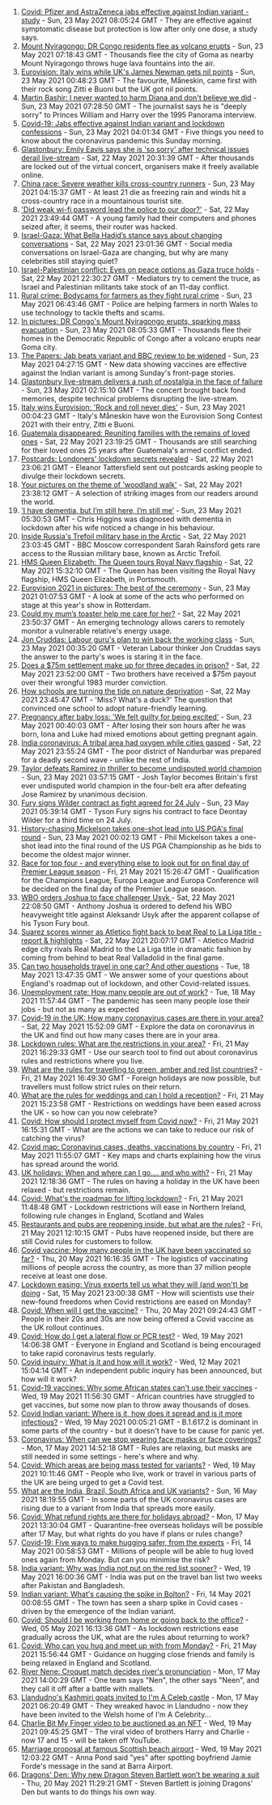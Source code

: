 1. [Covid: Pfizer and AstraZeneca jabs effective against Indian variant - study](https://www.bbc.co.uk/news/uk-57214596) - Sun, 23 May 2021 08:05:24 GMT - They are effective against symptomatic disease but protection is low after only one dose, a study says.
2. [Mount Nyiragongo: DR Congo residents flee as volcano erupts](https://www.bbc.co.uk/news/world-africa-57215690) - Sun, 23 May 2021 07:18:43 GMT - Thousands flee the city of Goma as nearby Mount Nyiragongo throws huge lava fountains into the air.
3. [Eurovision: Italy wins while UK's James Newman gets nil points](https://www.bbc.co.uk/news/entertainment-arts-57198762) - Sun, 23 May 2021 00:48:23 GMT - The favourite, Måneskin, came first with their rock song Zitti e Buoni but the UK got nil points.
4. [Martin Bashir: I never wanted to harm Diana and don't believe we did](https://www.bbc.co.uk/news/uk-57215498) - Sun, 23 May 2021 07:28:50 GMT - The journalist says he is "deeply sorry" to Princes William and Harry over the 1995 Panorama interview.
5. [Covid-19: Jabs effective against Indian variant and lockdown confessions](https://www.bbc.co.uk/news/uk-57216683) - Sun, 23 May 2021 04:01:34 GMT - Five things you need to know about the coronavirus pandemic this Sunday morning.
6. [Glastonbury: Emily Eavis says she is 'so sorry' after technical issues derail live-stream](https://www.bbc.co.uk/news/entertainment-arts-57215629) - Sat, 22 May 2021 20:31:39 GMT - After thousands are locked out of the virtual concert, organisers make it freely available online.
7. [China race: Severe weather kills cross-country runners](https://www.bbc.co.uk/news/world-asia-china-57216601) - Sun, 23 May 2021 04:15:37 GMT - At least 21 die as freezing rain and winds hit a cross-country race in a mountainous tourist site.
8. ['Did weak wi-fi password lead the police to our door?'](https://www.bbc.co.uk/news/technology-57156799) - Sat, 22 May 2021 23:49:44 GMT - A young family had their computers and phones seized after, it seems, their router was hacked.
9. [Israel-Gaza: What Bella Hadid’s stance says about changing conversations](https://www.bbc.co.uk/news/world-middle-east-57208311) - Sat, 22 May 2021 23:01:36 GMT - Social media conversations on Israel-Gaza are changing, but why are many celebrities still staying quiet?
10. [Israel-Palestinian conflict: Eyes on peace options as Gaza truce holds](https://www.bbc.co.uk/news/world-middle-east-57213054) - Sat, 22 May 2021 22:30:27 GMT - Mediators try to cement the truce, as Israel and Palestinian militants take stock of an 11-day conflict.
11. [Rural crime: Bodycams for farmers as they fight rural crime](https://www.bbc.co.uk/news/uk-wales-56996106) - Sun, 23 May 2021 06:43:46 GMT - Police are helping farmers in north Wales to use technology to tackle thefts and scams.
12. [In pictures: DR Congo's Mount Nyiragongo erupts, sparking mass evacuation](https://www.bbc.co.uk/news/world-africa-57217598) - Sun, 23 May 2021 08:05:33 GMT - Thousands flee their homes in the Democratic Republic of Congo after a volcano erupts near Goma city.
13. [The Papers: Jab beats variant and BBC review to be widened](https://www.bbc.co.uk/news/blogs-the-papers-57216018) - Sun, 23 May 2021 04:27:15 GMT - New data showing vaccines are effective against the Indian variant is among Sunday's front-page stories.
14. [Glastonbury live-stream delivers a rush of nostalgia in the face of failure](https://www.bbc.co.uk/news/entertainment-arts-57216005) - Sun, 23 May 2021 02:15:10 GMT - The concert brought back fond memories, despite technical problems disrupting the live-stream.
15. [Italy wins Eurovision: 'Rock and roll never dies'](https://www.bbc.co.uk/news/entertainment-arts-57214475) - Sun, 23 May 2021 00:04:23 GMT - Italy's Måneskin have won the Eurovision Song Contest 2021 with their entry, Zitti e Buoni.
16. [Guatemala disappeared: Reuniting families with the remains of loved ones](https://www.bbc.co.uk/news/world-latin-america-57133013) - Sat, 22 May 2021 23:19:25 GMT - Thousands are still searching for their loved ones 25 years after Guatemala's armed conflict ended.
17. [Postcards: Londoners' lockdown secrets revealed](https://www.bbc.co.uk/news/uk-england-london-57189555) - Sat, 22 May 2021 23:06:21 GMT - Eleanor Tattersfield sent out postcards asking people to divulge their lockdown secrets.
18. [Your pictures on the theme of 'woodland walk'](https://www.bbc.co.uk/news/in-pictures-57200062) - Sat, 22 May 2021 23:38:12 GMT - A selection of striking images from our readers around the world.
19. [‘I have dementia, but I’m still here, I’m still me’](https://www.bbc.co.uk/news/uk-northern-ireland-57200391) - Sun, 23 May 2021 05:30:53 GMT - Chris Higgins was diagnosed with dementia in lockdown after his wife noticed a change in his behaviour.
20. [Inside Russia's Trefoil military base in the Arctic](https://www.bbc.co.uk/news/world-europe-57206208) - Sat, 22 May 2021 23:03:45 GMT - BBC Moscow correspondent Sarah Rainsford gets rare access to the Russian military base, known as Arctic Trefoil.
21. [HMS Queen Elizabeth: The Queen tours Royal Navy flagship](https://www.bbc.co.uk/news/uk-57214467) - Sat, 22 May 2021 15:32:10 GMT - The Queen has been visiting the Royal Navy flagship, HMS Queen Elizabeth, in Portsmouth.
22. [Eurovision 2021 in pictures: The best of the ceremony](https://www.bbc.co.uk/news/entertainment-arts-57216194) - Sun, 23 May 2021 01:07:53 GMT - A look at some of the acts who performed on stage at this year's show in Rotterdam.
23. [Could my mum’s toaster help me care for her?](https://www.bbc.co.uk/news/stories-57009375) - Sat, 22 May 2021 23:50:37 GMT - An emerging technology allows carers to remotely monitor a vulnerable relative's energy usage.
24. [Jon Cruddas: Labour guru's plan to win back the working class](https://www.bbc.co.uk/news/uk-politics-57204335) - Sun, 23 May 2021 00:35:20 GMT - Veteran Labour thinker Jon Cruddas says the answer to the party's woes is staring it in the face.
25. [Does a $75m settlement make up for three decades in prison?](https://www.bbc.co.uk/news/world-us-canada-57152860) - Sat, 22 May 2021 23:52:00 GMT - Two brothers have received a $75m payout over their wrongful 1983 murder conviction.
26. [How schools are turning the tide on nature deprivation](https://www.bbc.co.uk/news/science-environment-57174581) - Sat, 22 May 2021 23:45:47 GMT - 'Miss? What's a duck?' The question that convinced one school to adopt nature-friendly learning.
27. [Pregnancy after baby loss: 'We felt guilty for being excited'](https://www.bbc.co.uk/news/stories-57163054) - Sun, 23 May 2021 00:40:03 GMT - After losing their son hours after he was born, Iona and Luke had mixed emotions about getting pregnant again.
28. [India coronavirus: A tribal area had oxygen while cities gasped](https://www.bbc.co.uk/news/world-asia-india-57098621) - Sat, 22 May 2021 23:55:24 GMT - The poor district of Nandurbar was prepared for a deadly second wave - unlike the rest of India.
29. [Taylor defeats Ramirez in thriller to become undisputed world champion](https://www.bbc.co.uk/sport/boxing/57216305) - Sun, 23 May 2021 03:57:15 GMT - Josh Taylor becomes Britain's first ever undisputed world champion in the four-belt era after defeating Jose Ramirez by unanimous decision.
30. [Fury signs Wilder contract as fight agreed for 24 July](https://www.bbc.co.uk/sport/boxing/57216611) - Sun, 23 May 2021 05:39:14 GMT - Tyson Fury signs his contract to face Deontay Wilder for a third time on 24 July.
31. [History-chasing Mickelson takes one-shot lead into US PGA's final round](https://www.bbc.co.uk/sport/golf/57216265) - Sun, 23 May 2021 00:02:13 GMT - Phil Mickelson takes a one-shot lead into the final round of the US PGA Championship as he bids to become the oldest major winner.
32. [Race for top four - and everything else to look out for on final day of Premier League season](https://www.bbc.co.uk/sport/football/57162779) - Fri, 21 May 2021 15:26:47 GMT - Qualification for the Champions League, Europa League and Europa Conference will be decided on the final day of the Premier League season.
33. [WBO orders Joshua to face challenger Usyk ](https://www.bbc.co.uk/sport/boxing/57215853) - Sat, 22 May 2021 22:08:50 GMT - Anthony Joshua is ordered to defend his WBO heavyweight title against Aleksandr Usyk after the apparent collapse of his Tyson Fury bout.
34. [Suarez scores winner as Atletico fight back to beat Real to La Liga title - report & highlights](https://www.bbc.co.uk/sport/football/57214133) - Sat, 22 May 2021 20:07:17 GMT - Atletico Madrid edge city rivals Real Madrid to the La Liga title in dramatic fashion by coming from behind to beat Real Valladolid in the final game.
35. [Can two households travel in one car? And other questions](https://www.bbc.co.uk/news/world-asia-china-51176409) - Tue, 18 May 2021 13:47:35 GMT - We answer some of your questions about England's roadmap out of lockdown, and other Covid-related issues.
36. [Unemployment rate: How many people are out of work?](https://www.bbc.co.uk/news/business-52660591) - Tue, 18 May 2021 11:57:44 GMT - The pandemic has seen many people lose their jobs - but not as many as expected
37. [Covid-19 in the UK: How many coronavirus cases are there in your area?](https://www.bbc.co.uk/news/uk-51768274) - Sat, 22 May 2021 15:52:09 GMT - Explore the data on coronavirus in the UK and find out how many cases there are in your area.
38. [Lockdown rules: What are the restrictions in your area?](https://www.bbc.co.uk/news/uk-54373904) - Fri, 21 May 2021 16:29:33 GMT - Use our search tool to find out about coronavirus rules and restrictions where you live.
39. [What are the rules for travelling to green, amber and red list countries?](https://www.bbc.co.uk/news/explainers-52544307) - Fri, 21 May 2021 16:49:30 GMT - Foreign holidays are now possible, but travellers must follow strict rules on their return.
40. [What are the rules for weddings and can I hold a reception?](https://www.bbc.co.uk/news/explainers-52811509) - Fri, 21 May 2021 15:23:58 GMT - Restrictions on weddings have been eased across the UK - so how can you now celebrate?
41. [Covid: How should I protect myself from Covid now?](https://www.bbc.co.uk/news/health-57087517) - Fri, 21 May 2021 16:15:31 GMT - What are the actions we can take to reduce our risk of catching the virus?
42. [Covid map: Coronavirus cases, deaths, vaccinations by country](https://www.bbc.co.uk/news/world-51235105) - Fri, 21 May 2021 11:55:07 GMT - Key maps and charts explaining how the virus has spread around the world.
43. [UK holidays: When and where can I go.... and who with?](https://www.bbc.co.uk/news/explainers-52646738) - Fri, 21 May 2021 12:18:36 GMT - The rules on having a holiday in the UK have been relaxed - but restrictions remain.
44. [Covid: What's the roadmap for lifting lockdown?](https://www.bbc.co.uk/news/explainers-52530518) - Fri, 21 May 2021 11:48:48 GMT - Lockdown restrictions will ease in Northern Ireland, following rule changes in England, Scotland and Wales
45. [Restaurants and pubs are reopening inside, but what are the rules?](https://www.bbc.co.uk/news/business-52977388) - Fri, 21 May 2021 12:10:15 GMT - Pubs have reopened inside, but there are still Covid rules for customers to follow.
46. [Covid vaccine: How many people in the UK have been vaccinated so far?](https://www.bbc.co.uk/news/health-55274833) - Thu, 20 May 2021 16:16:35 GMT - The logistics of vaccinating millions of people across the country, as more than 37 million people receive at least one dose.
47. [Lockdown easing: Virus experts tell us what they will (and won't) be doing](https://www.bbc.co.uk/news/uk-57069293) - Sat, 15 May 2021 23:00:38 GMT - How will scientists use their new-found freedoms when Covid restrictions are eased on Monday?
48. [Covid: When will I get the vaccine?](https://www.bbc.co.uk/news/health-55045639) - Thu, 20 May 2021 09:24:43 GMT - People in their 20s and 30s are now being offered a Covid vaccine as the UK rollout continues.
49. [Covid: How do I get a lateral flow or PCR test?](https://www.bbc.co.uk/news/health-51943612) - Wed, 19 May 2021 14:06:38 GMT - Everyone in England and Scotland is being encouraged to take rapid coronavirus tests regularly.
50. [Covid inquiry: What is it and how will it work?](https://www.bbc.co.uk/news/explainers-57085964) - Wed, 12 May 2021 15:04:14 GMT - An independent public inquiry has been announced, but how will it work?
51. [Covid-19 vaccines: Why some African states can't use their vaccines](https://www.bbc.co.uk/news/56940657) - Wed, 19 May 2021 11:56:30 GMT - African countries have struggled to get vaccines, but some now plan to throw away thousands of doses.
52. [Covid Indian variant: Where is it, how does it spread and is it more infectious?](https://www.bbc.co.uk/news/health-57157496) - Wed, 19 May 2021 00:05:21 GMT - B.1.617.2 is dominant in some parts of the country - but it doesn't have to be cause for panic yet.
53. [Coronavirus: When can we stop wearing face masks or face coverings?](https://www.bbc.co.uk/news/health-51205344) - Mon, 17 May 2021 14:52:18 GMT - Rules are relaxing, but masks are still needed in some settings - here's where and why.
54. [Covid: Which areas are being mass tested for variants?](https://www.bbc.co.uk/news/explainers-54872039) - Wed, 19 May 2021 10:11:46 GMT - People who live, work or travel in various parts of the UK are being urged to get a Covid test.
55. [What are the India, Brazil, South Africa and UK variants?](https://www.bbc.co.uk/news/health-55659820) - Sun, 16 May 2021 18:19:55 GMT - In some parts of the UK coronavirus cases are rising due to a variant from India that spreads more easily.
56. [Covid: What refund rights are there for holidays abroad?](https://www.bbc.co.uk/news/business-51615412) - Mon, 17 May 2021 13:30:04 GMT - Quarantine-free overseas holidays will be possible after 17 May, but what rights do you have if plans or rules change?
57. [Covid-19: Five ways to make hugging safer, from the experts](https://www.bbc.co.uk/news/uk-57083571) - Fri, 14 May 2021 00:58:53 GMT - Millions of people will be able to hug loved ones again from Monday. But can you minimise the risk?
58. [India variant: Why was India not put on the red list sooner?](https://www.bbc.co.uk/news/56801288) - Wed, 19 May 2021 16:00:36 GMT - India was put on the travel ban list two weeks after Pakistan and Bangladesh.
59. [Indian variant: What's causing the spike in Bolton?](https://www.bbc.co.uk/news/health-57094274) - Fri, 14 May 2021 00:08:55 GMT - The town has seen a sharp spike in Covid cases - driven by the emergence of the Indian variant.
60. [Covid: Should I be working from home or going back to the office?](https://www.bbc.co.uk/news/business-52567567) - Wed, 05 May 2021 16:13:36 GMT - As lockdown restrictions ease gradually across the UK, what are the rules about returning to work?
61. [Covid: Who can you hug and meet up with from Monday?](https://www.bbc.co.uk/news/uk-51506729) - Fri, 21 May 2021 15:56:44 GMT - Guidance on hugging close friends and family is being relaxed in England and Scotland.
62. [River Nene: Croquet match decides river's pronunciation](https://www.bbc.co.uk/news/uk-england-northamptonshire-57142457) - Mon, 17 May 2021 14:00:29 GMT - One team says "Nen", the other says "Neen", and they call it off after a battle with mallets.
63. [Llandudno's Kashmiri goats invited to I'm A Celeb castle](https://www.bbc.co.uk/news/uk-wales-57137838) - Mon, 17 May 2021 06:20:49 GMT - They wreaked havoc in Llandudno - now they have been invited to the Welsh home of I'm A Celebrity...
64. [Charlie Bit My Finger video to be auctioned as an NFT](https://www.bbc.co.uk/news/newsbeat-57168631) - Wed, 19 May 2021 09:45:25 GMT - The viral video of brothers Harry and Charlie - now 17 and 15 - will be taken off YouTube.
65. [Marriage proposal at famous Scottish beach airport](https://www.bbc.co.uk/news/uk-scotland-highlands-islands-57170601) - Wed, 19 May 2021 12:03:22 GMT - Anna Pond said "yes" after spotting boyfriend Jamie Forde's message in the sand at Barra Airport.
66. [Dragons' Den: Why new Dragon Steven Bartlett won’t be wearing a suit](https://www.bbc.co.uk/news/newsbeat-57179015) - Thu, 20 May 2021 11:29:21 GMT - Steven Bartlett is joining Dragons' Den but wants to do things his own way.
